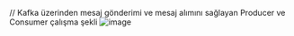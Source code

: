 // Kafka üzerinden mesaj gönderimi ve mesaj alımını sağlayan Producer ve Consumer çalışma şekli
![image](https://github.com/user-attachments/assets/22d99998-4eb4-44d7-9b13-e5cd4190dd89)

